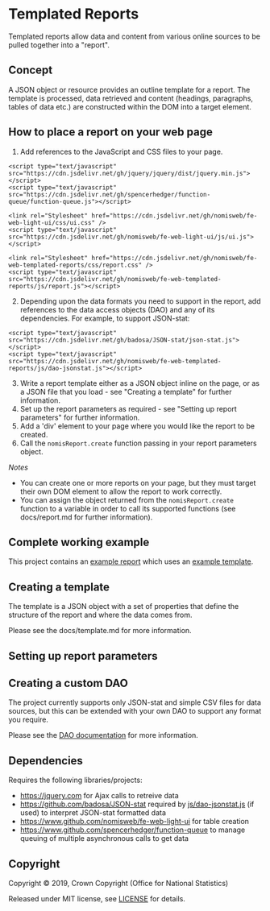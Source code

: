 Templated Reports
=================
Templated reports allow data and content from various online sources to be pulled together into a "report".

Concept
-------
A JSON object or resource provides an outline template for a report. The template is processed, data retrieved and content (headings, paragraphs, tables of data etc.) are constructed within the DOM into a target element.

How to place a report on your web page
--------------------------------------
1. Add references to the JavaScript and CSS files to your page.
```
<script type="text/javascript" src="https://cdn.jsdelivr.net/gh/jquery/jquery/dist/jquery.min.js"></script>
<script type="text/javascript" src="https://cdn.jsdelivr.net/gh/spencerhedger/function-queue/function-queue.js"></script>

<link rel="Stylesheet" href="https://cdn.jsdelivr.net/gh/nomisweb/fe-web-light-ui/css/ui.css" />
<script type="text/javascript" src="https://cdn.jsdelivr.net/gh/nomisweb/fe-web-light-ui/js/ui.js"></script>

<link rel="Stylesheet" href="https://cdn.jsdelivr.net/gh/nomisweb/fe-web-templated-reports/css/report.css" />
<script type="text/javascript" src="https://cdn.jsdelivr.net/gh/nomisweb/fe-web-templated-reports/js/report.js"></script>
```
2. Depending upon the data formats you need to support in the report, add references to the data access objects (DAO) and any of its dependencies. For example, to support JSON-stat:
```
<script type="text/javascript" src="https://cdn.jsdelivr.net/gh/badosa/JSON-stat/json-stat.js"></script>
<script type="text/javascript" src="https://cdn.jsdelivr.net/gh/nomisweb/fe-web-templated-reports/js/dao-jsonstat.js"></script>
```
3. Write a report template either as a JSON object inline on the page, or as a JSON file that you load - see "Creating a template" for further information.
4. Set up the report parameters as required - see "Setting up report parameters" for further information.
5. Add a 'div' element to your page where you would like the report to be created.
6. Call the `nomisReport.create` function passing in your report parameters object.

*Notes*
- You can create one or more reports on your page, but they must target their own DOM element to allow the report to work correctly.
- You can assign the object returned from the `nomisReport.create` function to a variable in order to call its supported functions (see docs/report.md for further information).

Complete working example
------------------------
This project contains an [example report](example.htm) which uses an [example template](templates/example.json).

Creating a template
-------------------
The template is a JSON object with a set of properties that define the structure of the report and where the data comes from.

Please see the docs/template.md for more information.

Setting up report parameters
----------------------------

Creating a custom DAO
---------------------
The project currently supports only JSON-stat and simple CSV files for data sources, but this can be extended with your own DAO to support any format you require.

Please see the [DAO documentation](docs/dao.md) for more information.

Dependencies
------------
Requires the following libraries/projects:
- https://jquery.com for Ajax calls to retreive data
- https://github.com/badosa/JSON-stat required by [js/dao-jsonstat.js](js/dao-jsonstat.js) (if used) to interpret JSON-stat formatted data
- https://www.github.com/nomisweb/fe-web-light-ui for table creation
- https://www.github.com/spencerhedger/function-queue to manage queuing of multiple asynchronous calls to get data

Copyright
---------
Copyright ©‎ 2019, Crown Copyright (Office for National Statistics)

Released under MIT license, see [LICENSE](LICENSE) for details.